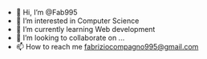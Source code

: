 - 👋 Hi, I’m @Fab995
- 👀 I’m interested in Computer Science
- 🌱 I’m currently learning Web development
- 💞️ I’m looking to collaborate on ...
- 📫 How to reach me fabriziocompagno995@gmail.com

<!---
Fab995/Fab995 is a ✨ special ✨ repository because its `README.md` (this file) appears on your GitHub profile.
You can click the Preview link to take a look at your changes.
--->
